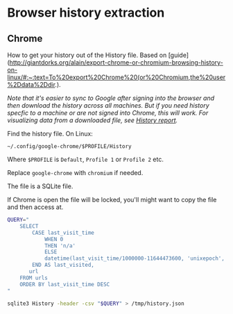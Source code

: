 # Browser history extraction


## Chrome

How to get your history out of the History file. Based on [guide](http://giantdorks.org/alain/export-chrome-or-chromium-browsing-history-on-linux/#:~:text=To%20export%20Chrome%20(or%20Chromium,the%20user%2Ddata%2Ddir.).

_Note that it's easier to sync to Google after signing into the browser and then download the history across all machines. But if you need history specfic to a machine or are not signed into Chrome, this will work. For visualizing data from a downloaded file, see [History report](https://github.com/MichaelCurrin/history-report)._


Find the history file. On Linux:

```
~/.config/google-chrome/$PROFILE/History
```

Where `$PROFILE` is `Default`, `Profile 1` or `Profile 2` etc.

Replace `google-chrome` with `chromium` if needed.

The file is a SQLite file.

If Chrome is open the file will be locked, you'll might want to copy the file and then access at.


```sh
QUERY="
    SELECT
        CASE last_visit_time
            WHEN 0
            THEN 'n/a'
            ELSE
            datetime(last_visit_time/1000000-11644473600, 'unixepoch', 'localtime')
        END AS last_visited,
       url
    FROM urls
    ORDER BY last_visit_time DESC
"

sqlite3 History -header -csv "$QUERY" > /tmp/history.json
```
